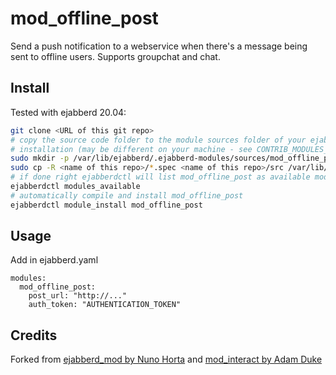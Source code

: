 # mod_offline_post

Send a push notification to a webservice when there's a message being sent to offline users.
Supports groupchat and chat.

## Install

Tested with ejabberd 20.04:
```bash
git clone <URL of this git repo>
# copy the source code folder to the module sources folder of your ejabberd
# installation (may be different on your machine - see CONTRIB_MODULES_PATH in /etc/ejaberd/ejabberdctl.cfg)
sudo mkdir -p /var/lib/ejabberd/.ejabberd-modules/sources/mod_offline_post
sudo cp -R <name of this repo>/*.spec <name of this repo>/src /var/lib/ejabberd/.ejabberd-modules/sources/mod_offline_post
# if done right ejabberdctl will list mod_offline_post as available module
ejabberdctl modules_available
# automatically compile and install mod_offline_post
ejabberdctl module_install mod_offline_post
```

## Usage

Add in ejabberd.yaml

~~~
modules:
  mod_offline_post:
    post_url: "http://..."
    auth_token: "AUTHENTICATION_TOKEN"
~~~

## Credits

Forked from [ejabberd_mod by Nuno Horta](https://github.com/nunohorta/ejabberd_mod) and [mod_interact by Adam Duke](https://github.com/adamvduke/mod_interact/)
